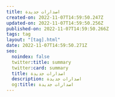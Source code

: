 ```yaml
---
title: اصدارات جديدة
created-on: 2022-11-07T14:59:50.247Z
updated-on: 2022-11-07T14:59:50.256Z
published-on: 2022-11-07T14:59:50.266Z
tags: tag
layout: "[tag].html"
date: 2022-11-07T14:59:50.271Z
seo:
  noindex: false
  twitter:title: summary
  twitter:card: summary
  title: اصدارات جديدة
  description: اصدارات جديدة
  og:title: اصدارات جديدة
---
```

